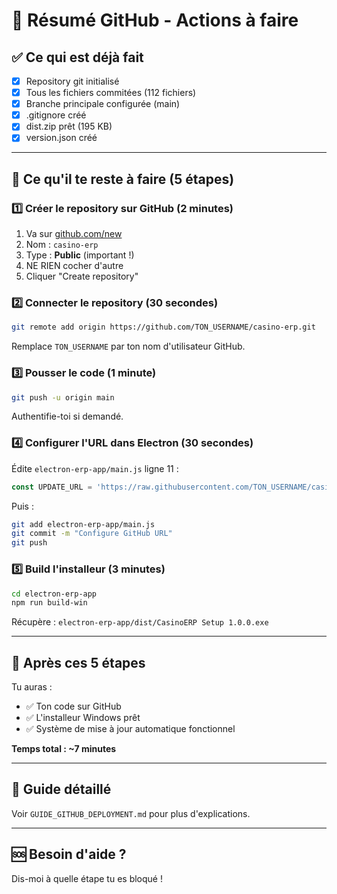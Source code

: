 # 📝 Résumé GitHub - Actions à faire

## ✅ Ce qui est déjà fait

- [x] Repository git initialisé
- [x] Tous les fichiers commitées (112 fichiers)
- [x] Branche principale configurée (main)
- [x] .gitignore créé
- [x] dist.zip prêt (195 KB)
- [x] version.json créé

---

## 🚀 Ce qu'il te reste à faire (5 étapes)

### 1️⃣ Créer le repository sur GitHub (2 minutes)

1. Va sur [github.com/new](https://github.com/new)
2. Nom : `casino-erp`
3. Type : **Public** (important !)
4. NE RIEN cocher d'autre
5. Cliquer "Create repository"

### 2️⃣ Connecter le repository (30 secondes)

```bash
git remote add origin https://github.com/TON_USERNAME/casino-erp.git
```

Remplace `TON_USERNAME` par ton nom d'utilisateur GitHub.

### 3️⃣ Pousser le code (1 minute)

```bash
git push -u origin main
```

Authentifie-toi si demandé.

### 4️⃣ Configurer l'URL dans Electron (30 secondes)

Édite `electron-erp-app/main.js` ligne 11 :

```javascript
const UPDATE_URL = 'https://raw.githubusercontent.com/TON_USERNAME/casino-erp/main';
```

Puis :
```bash
git add electron-erp-app/main.js
git commit -m "Configure GitHub URL"
git push
```

### 5️⃣ Build l'installeur (3 minutes)

```bash
cd electron-erp-app
npm run build-win
```

Récupère : `electron-erp-app/dist/CasinoERP Setup 1.0.0.exe`

---

## 🎯 Après ces 5 étapes

Tu auras :
- ✅ Ton code sur GitHub
- ✅ L'installeur Windows prêt
- ✅ Système de mise à jour automatique fonctionnel

**Temps total : ~7 minutes**

---

## 📖 Guide détaillé

Voir `GUIDE_GITHUB_DEPLOYMENT.md` pour plus d'explications.

---

## 🆘 Besoin d'aide ?

Dis-moi à quelle étape tu es bloqué !
